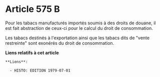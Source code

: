 # Article 575 B

Pour les tabacs manufacturés importés soumis à des droits de douane, il est fait abstraction de ceux-ci pour le calcul du
droit de consommation.

Les tabacs destinés à l'exportation ainsi que les tabacs dits de "vente restreinte" sont exonérés du droit de consommation.

**Liens relatifs à cet article**

	**Liens**:

	  - HISTO: EDITION 1979-07-01
